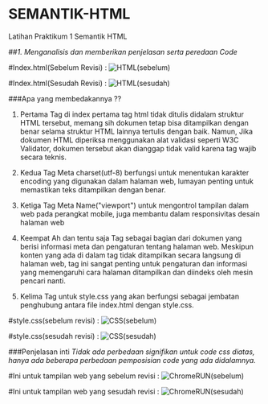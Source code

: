 # SEMANTIK-HTML
Latihan Praktikum 1 Semantik HTML

##*1. Menganalisis dan memberikan penjelasan serta peredaan Code*

#Index.html(Sebelum Revisi) :
![HTML(sebelum)](https://github.com/user-attachments/assets/3873d347-b1de-4747-bcd6-5a9d5d939d97)

#Index.html(Sesudah Revisi) :
![HTML(sesudah)](https://github.com/user-attachments/assets/76912338-8f4b-4d9d-a71b-1ab4d607270b)

###Apa yang membedakannya ??

1. Pertama Tag <html> di index pertama tag html tidak ditulis didalam struktur HTML tersebut, memang sih dokumen tetap bisa ditampilkan dengan benar selama struktur HTML lainnya tertulis dengan baik. Namun, Jika dokumen HTML diperiksa menggunakan alat validasi seperti W3C Validator, dokumen tersebut akan dianggap tidak valid karena tag <html> wajib secara teknis.

2. Kedua Tag Meta charset(utf-8) berfungsi untuk menentukan karakter encoding yang digunakan dalam halaman web, lumayan penting untuk memastikan teks ditampilkan dengan benar.

3. Ketiga Tag Meta Name("viewport") untuk mengontrol tampilan dalam web pada perangkat mobile, juga membantu dalam responsivitas desain halaman web

4. Keempat Ah dan tentu saja Tag <head> sebagai bagian dari dokumen yang berisi informasi meta dan pengaturan tentang halaman web. Meskipun konten yang ada di dalam tag <head> tidak ditampilkan secara langsung di halaman web, tag ini sangat penting untuk pengaturan dan informasi yang memengaruhi cara halaman ditampilkan dan diindeks oleh mesin pencari nanti.

5. Kelima Tag <Link> untuk style.css yang akan berfungsi sebagai jembatan penghubung antara file index.html dengan style.css.

#style.css(sebelum revisi) :
![CSS(sebelum)](https://github.com/user-attachments/assets/decdb21f-f40d-4951-b064-f5a58e83da14)

#style.css(sesudah revisi) :
![CSS(sesudah)](https://github.com/user-attachments/assets/941739a5-8c6e-408d-a6aa-f870943d5d74)

###Penjelasan inti
  *Tidak ada perbedaan signifikan untuk code css diatas, hanya ada beberapa perbedaan pemposisian code yang ada didalamnya.*

#Ini untuk tampilan web yang sebelum revisi :
![ChromeRUN(sebelum)](https://github.com/user-attachments/assets/e78dca77-4f96-4a0b-8730-d554d6daf2aa)

#Ini untuk tampilan web yang sesudah revisi :
![ChromeRUN(sesudah)](https://github.com/user-attachments/assets/83d09844-75fa-43b3-832d-0c729a7866e2)

